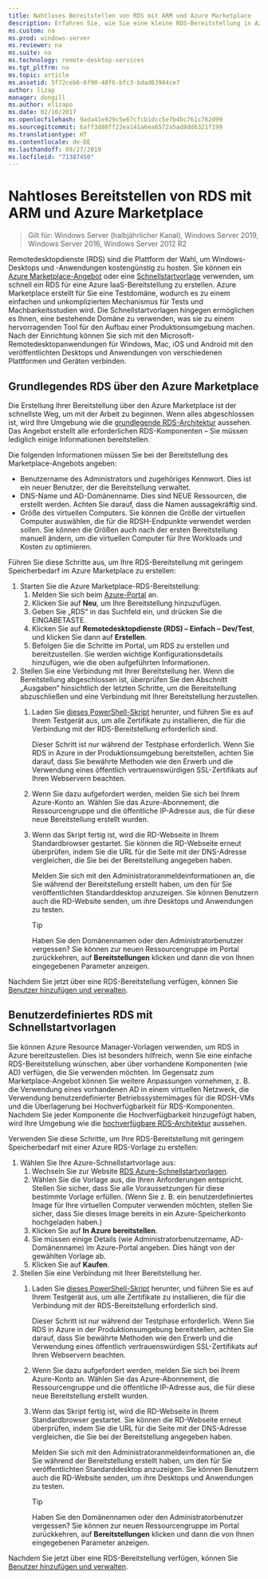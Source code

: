 ```yaml
---
title: Nahtloses Bereitstellen von RDS mit ARM und Azure Marketplace
description: Erfahren Sie, wie Sie eine kleine RDS-Bereitstellung in Azure erstellen, indem Sie ARM-Vorlagen und den Azure Marketplace verwenden.
ms.custom: na
ms.prod: windows-server
ms.reviewer: na
ms.suite: na
ms.technology: remote-desktop-services
ms.tgt_pltfrm: na
ms.topic: article
ms.assetid: 5f72ceb6-6f90-48f6-bfc3-bdad63984ce7
author: lizap
manager: dongill
ms.author: elizapo
ms.date: 02/10/2017
ms.openlocfilehash: 9ada41e929c5e67cfcb1dcc5e7b4bc761c762d99
ms.sourcegitcommit: 6aff3d88ff22ea141a6ea6572a5ad8dd6321f199
ms.translationtype: HT
ms.contentlocale: de-DE
ms.lasthandoff: 09/27/2019
ms.locfileid: "71387450"
---
```

# <a name="seamlessly-deploy-rds-with-arm-and-azure-marketplace"></a>Nahtloses Bereitstellen von RDS mit ARM und Azure Marketplace

>Gilt für: Windows Server (halbjährlicher Kanal), Windows Server 2019, Windows Server 2016, Windows Server 2012 R2

Remotedesktopdienste (RDS) sind die Plattform der Wahl, um Windows-Desktops und -Anwendungen kostengünstig zu hosten. Sie können ein [Azure Marketplace-Angebot](#basic-rds-through-the-azure-marketplace) oder eine [Schnellstartvorlage](#customized-rds-using-quickstart-templates) verwenden, um schnell ein RDS für eine Azure IaaS-Bereitstellung zu erstellen. Azure Marketplace erstellt für Sie eine Testdomäne, wodurch es zu einem einfachen und unkomplizierten Mechanismus für Tests und Machbarkeitsstudien wird. Die Schnellstartvorlagen hingegen ermöglichen es Ihnen, eine bestehende Domäne zu verwenden, was sie zu einem hervorragenden Tool für den Aufbau einer Produktionsumgebung machen. Nach der Einrichtung können Sie sich mit den Microsoft-Remotedesktopanwendungen für Windows, Mac, iOS und Android mit den veröffentlichten Desktops und Anwendungen von verschiedenen Plattformen und Geräten verbinden.

## <a name="basic-rds-through-the-azure-marketplace"></a>Grundlegendes RDS über den Azure Marketplace

Die Erstellung Ihrer Bereitstellung über den Azure Marketplace ist der schnellste Weg, um mit der Arbeit zu beginnen. Wenn alles abgeschlossen ist, wird Ihre Umgebung wie die [grundlegende RDS-Architektur](desktop-hosting-logical-architecture.md#basic-deployment) aussehen. Das Angebot erstellt alle erforderlichen RDS-Komponenten – Sie müssen lediglich einige Informationen bereitstellen. 

Die folgenden Informationen müssen Sie bei der Bereitstellung des Marketplace-Angebots angeben:
- Benutzername des Administrators und zugehöriges Kennwort. Dies ist ein neuer Benutzer, der die Bereitstellung verwaltet.
- DNS-Name und AD-Domänenname. Dies sind NEUE Ressourcen, die erstellt werden. Achten Sie darauf, dass die Namen aussagekräftig sind.
- Größe des virtuellen Computers. Sie können die Größe der virtuellen Computer auswählen, die für die RDSH-Endpunkte verwendet werden sollen. Sie können die Größen auch nach der ersten Bereitstellung manuell ändern, um die virtuellen Computer für Ihre Workloads und Kosten zu optimieren.

Führen Sie diese Schritte aus, um Ihre RDS-Bereitstellung mit geringem Speicherbedarf im Azure Marketplace zu erstellen: 

1. Starten Sie die Azure Marketplace-RDS-Bereitstellung:
   1. Melden Sie sich beim [Azure-Portal](https://portal.azure.com) an.
   2. Klicken Sie auf **Neu**, um Ihre Bereitstellung hinzuzufügen.
   3. Geben Sie „RDS“ in das Suchfeld ein, und drücken Sie die EINGABETASTE.
   4. Klicken Sie auf **Remotedesktopdienste (RDS) – Einfach – Dev/Test**, und klicken Sie dann auf **Erstellen**.
   5. Befolgen Sie die Schritte im Portal, um RDS zu erstellen und bereitzustellen. Sie werden wichtige Konfigurationsdetails hinzufügen, wie die oben aufgeführten Informationen. 
2. Stellen Sie eine Verbindung mit Ihrer Bereitstellung her. Wenn die Bereitstellung abgeschlossen ist, überprüfen Sie den Abschnitt „Ausgaben“ hinsichtlich der letzten Schritte, um die Bereitstellung abzuschließen und eine Verbindung mit Ihrer Bereitstellung herzustellen.
   1. Laden Sie [dieses PowerShell-Skript](https://gallery.technet.microsoft.com/Azure-Resource-Manager-4ea7e328) herunter, und führen Sie es auf Ihrem Testgerät aus, um alle Zertifikate zu installieren, die für die Verbindung mit der RDS-Bereitstellung erforderlich sind. 
   
      Dieser Schritt ist nur während der Testphase erforderlich. Wenn Sie RDS in Azure in der Produktionsumgebung bereitstellen, achten Sie darauf, dass Sie bewährte Methoden wie den Erwerb und die Verwendung eines öffentlich vertrauenswürdigen SSL-Zertifikats auf Ihren Webservern beachten.

   2. Wenn Sie dazu aufgefordert werden, melden Sie sich bei Ihrem Azure-Konto an. Wählen Sie das Azure-Abonnement, die Ressourcengruppe und die öffentliche IP-Adresse aus, die für diese neue Bereitstellung erstellt wurden.
   3. Wenn das Skript fertig ist, wird die RD-Webseite in Ihrem Standardbrowser gestartet. Sie können die RD-Webseite erneut überprüfen, indem Sie die URL für die Seite mit der DNS-Adresse vergleichen, die Sie bei der Bereitstellung angegeben haben. 
   
      Melden Sie sich mit den Administratoranmeldeinformationen an, die Sie während der Bereitstellung erstellt haben, um den für Sie veröffentlichten Standarddesktop anzuzeigen. Sie können Benutzern auch die RD-Website senden, um ihre Desktops und Anwendungen zu testen.

      > [!TIP]
      > Haben Sie den Domänennamen oder den Administratorbenutzer vergessen? Sie können zur neuen Ressourcengruppe im Portal zurückkehren, auf **Bereitstellungen** klicken und dann die von Ihnen eingegebenen Parameter anzeigen.

Nachdem Sie jetzt über eine RDS-Bereitstellung verfügen, können Sie [Benutzer hinzufügen und verwalten](rds-user-management.md).

## <a name="customized-rds-using-quickstart-templates"></a>Benutzerdefiniertes RDS mit Schnellstartvorlagen

Sie können Azure Resource Manager-Vorlagen verwenden, um RDS in Azure bereitzustellen. Dies ist besonders hilfreich, wenn Sie eine einfache RDS-Bereitstellung wünschen, aber über vorhandene Komponenten (wie AD) verfügen, die Sie verwenden möchten. Im Gegensatz zum Marketplace-Angebot können Sie weitere Anpassungen vornehmen, z. B. die Verwendung eines vorhandenen AD in einem virtuellen Netzwerk, die Verwendung benutzerdefinierter Betriebssystemimages für die RDSH-VMs und die Überlagerung bei Hochverfügbarkeit für RDS-Komponenten. Nachdem Sie jeder Komponente die Hochverfügbarkeit hinzugefügt haben, wird Ihre Umgebung wie die [hochverfügbare RDS-Architektur](desktop-hosting-logical-architecture.md#highly-available-deployment) aussehen.

Verwenden Sie diese Schritte, um Ihre RDS-Bereitstellung mit geringem Speicherbedarf mit einer Azure RDS-Vorlage zu erstellen: 

1. Wählen Sie Ihre Azure-Schnellstartvorlage aus:
   1. Wechseln Sie zur Website [RDS Azure-Schnellstartvorlagen](https://aka.ms/rdautomation).
   2. Wählen Sie die Vorlage aus, die Ihren Anforderungen entspricht. Stellen Sie sicher, dass Sie alle Voraussetzungen für diese bestimmte Vorlage erfüllen. (Wenn Sie z. B. ein benutzerdefiniertes Image für Ihre virtuellen Computer verwenden möchten, stellen Sie sicher, dass Sie dieses Image bereits in ein Azure-Speicherkonto hochgeladen haben.)
   3. Klicken Sie auf **In Azure bereitstellen**.
   4. Sie müssen einige Details (wie Administratorbenutzername, AD-Domänenname) im Azure-Portal angeben. Dies hängt von der gewählten Vorlage ab.
   5. Klicken Sie auf **Kaufen**.
2. Stellen Sie eine Verbindung mit Ihrer Bereitstellung her. 
   1. Laden Sie [dieses PowerShell-Skript](https://gallery.technet.microsoft.com/Azure-Resource-Manager-4ea7e328) herunter, und führen Sie es auf Ihrem Testgerät aus, um alle Zertifikate zu installieren, die für die Verbindung mit der RDS-Bereitstellung erforderlich sind. 
   
      Dieser Schritt ist nur während der Testphase erforderlich. Wenn Sie RDS in Azure in der Produktionsumgebung bereitstellen, achten Sie darauf, dass Sie bewährte Methoden wie den Erwerb und die Verwendung eines öffentlich vertrauenswürdigen SSL-Zertifikats auf Ihren Webservern beachten.

   2. Wenn Sie dazu aufgefordert werden, melden Sie sich bei Ihrem Azure-Konto an. Wählen Sie das Azure-Abonnement, die Ressourcengruppe und die öffentliche IP-Adresse aus, die für diese neue Bereitstellung erstellt wurden.
   3. Wenn das Skript fertig ist, wird die RD-Webseite in Ihrem Standardbrowser gestartet. Sie können die RD-Webseite erneut überprüfen, indem Sie die URL für die Seite mit der DNS-Adresse vergleichen, die Sie bei der Bereitstellung angegeben haben. 
   
      Melden Sie sich mit den Administratoranmeldeinformationen an, die Sie während der Bereitstellung erstellt haben, um den für Sie veröffentlichten Standarddesktop anzuzeigen. Sie können Benutzern auch die RD-Website senden, um ihre Desktops und Anwendungen zu testen.

      > [!TIP]
      > Haben Sie den Domänennamen oder den Administratorbenutzer vergessen? Sie können zur neuen Ressourcengruppe im Portal zurückkehren, auf **Bereitstellungen** klicken und dann die von Ihnen eingegebenen Parameter anzeigen.

Nachdem Sie jetzt über eine RDS-Bereitstellung verfügen, können Sie [Benutzer hinzufügen und verwalten](rds-user-management.md).
